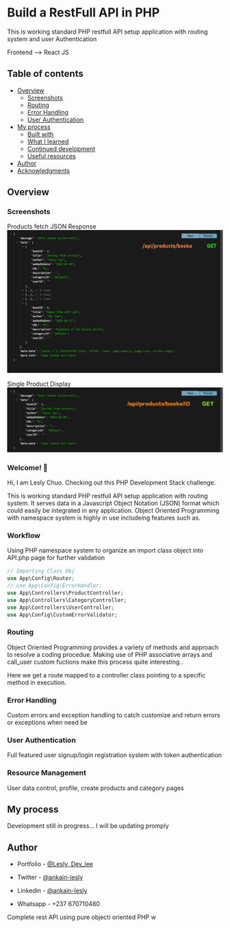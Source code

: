 # Build a RestFull API in PHP

This is working standard PHP restfull API setup application with routing system and user Authentication


Frontend --> React JS




## Table of contents

- [Overview](#overview)
  - [Screenshots](#screenshots)
  - [Routing](#Routing)
  - [Error Handling](#error-handling)
  - [User Authentication](#user-authentication)
- [My process](#my-process)
  - [Built with](#built-with)
  - [What I learned](#what-i-learned)
  - [Continued development](#continued-development)
  - [Useful resources](#useful-resources)
- [Author](#author)
- [Acknowledgments](#acknowledgments)

## Overview
### Screenshots

Products fetch JSON Response
![](./assets/_readme/get-books.png)

Single Product Display
![](./assets/_readme/get-book-id.png)

### Welcome! 👋

Hi, I am Lesly Chuo.
Checking out this PHP Development Stack challenge.

This is working standard PHP restfull API setup application with routing system.
It serves data in a Javascript Object Notation (JSON) format which could easily be integrated in any application. Object Oriented Programming with namespace system is highly in use includeing features such as.



### Workflow

Using PHP namespace system to organize an import class object into API.php page for further validation

```php
// Importing Class Obj
use App\Config\Router;
// use App\Config\ErrorHandler;
use App\Controllers\ProductController;
use App\Controllers\CategoryController;
use App\Controllers\UserController;
use App\Config\CustomErrorValidator;

```

### Routing
Object Oriented Programming provides a variety of methods and approach to resolve a coding procedue. Making use of PHP associative arrays and call_user custom fuctions make this process quite interesting..


Here we get a route mapped to a controller class pointing to a specific method in execution.


### Error Handling

Custom errors and exception handling to catch customize and return errors or exceptions when need be

### User Authentication

Full featured user signup/login registration system with token authentication


### Resource Management

User data control, profile, create products and category pages


## My process

Development still in progress... I will be updating promply



## Author

- Portfolio - [@Lesly, Dev_lee](https://www.letech-cg.com/portfolio)
<!-- - Frontend Mentor - [@ankain-lesly](https://www.frontendmentor.io/profile/ankain-lesly) -->
- Twitter - [@ankain-lesly](#)
- Linkedin - [@ankain-lesly](#)

- Whatsapp - +237 670710480


Complete rest API using pure objecti oriented PHP w
